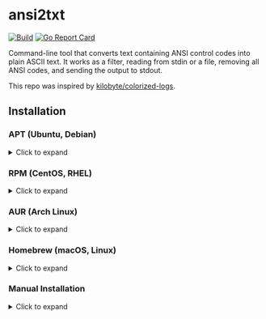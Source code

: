 # ansi2txt

[![Build](https://github.com/gabe565/ansi2txt/actions/workflows/build.yaml/badge.svg)](https://github.com/gabe565/ansi2txt/actions/workflows/build.yaml)
[![Go Report Card](https://goreportcard.com/badge/github.com/gabe565/ansi2txt)](https://goreportcard.com/report/github.com/gabe565/ansi2txt)

Command-line tool that converts text containing ANSI control codes into plain ASCII text. It works as a filter, reading from stdin or a file, removing all ANSI codes, and sending the output to stdout.

This repo was inspired by [kilobyte/colorized-logs](https://github.com/kilobyte/colorized-logs).

## Installation

### APT (Ubuntu, Debian)

<details>
  <summary>Click to expand</summary>

1. If you don't have it already, install the `ca-certificates` package
   ```shell
   sudo apt install ca-certificates
   ```

2. Add gabe565 apt repository
   ```
   echo 'deb [trusted=yes] https://apt.gabe565.com /' | sudo tee /etc/apt/sources.list.d/gabe565.list
   ```

3. Update apt repositories
   ```shell
   sudo apt update
   ```

4. Install ansi2txt
   ```shell
   sudo apt install ansi2txt
   ```
</details>

### RPM (CentOS, RHEL)

<details>
  <summary>Click to expand</summary>

1. If you don't have it already, install the `ca-certificates` package
   ```shell
   sudo dnf install ca-certificates
   ```

2. Add gabe565 rpm repository to `/etc/yum.repos.d/gabe565.repo`
   ```ini
   [gabe565]
   name=gabe565
   baseurl=https://rpm.gabe565.com
   enabled=1
   gpgcheck=0
   ```

3. Install ansi2txt
   ```shell
   sudo dnf install ansi2txt
   ```
</details>

### AUR (Arch Linux)

<details>
  <summary>Click to expand</summary>

Install [ansi2txt-bin](https://aur.archlinux.org/packages/ansi2txt-bin) with your [AUR helper](https://wiki.archlinux.org/index.php/AUR_helpers) of choice.
</details>

### Homebrew (macOS, Linux)

<details>
  <summary>Click to expand</summary>

Install ansi2txt from [gabe565/homebrew-tap](https://github.com/gabe565/homebrew-tap):
```shell
brew install gabe565/tap/ansi2txt
```
</details>

### Manual Installation

<details>
  <summary>Click to expand</summary>

1. Download and run the [latest release binary](https://github.com/gabe565/ansi2txt/releases/latest) for your system and architecture.
2. Extract the binary and place it in the desired directory.
</details>
